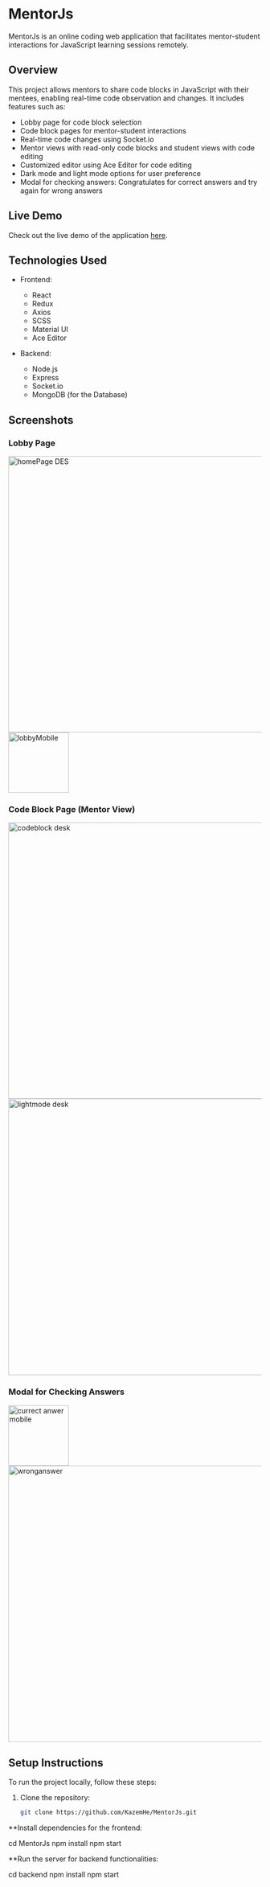 # MentorJs

MentorJs is an online coding web application that facilitates mentor-student interactions for JavaScript learning sessions remotely.

## Overview

This project allows mentors to share code blocks in JavaScript with their mentees, enabling real-time code observation and changes. It includes features such as:

- Lobby page for code block selection
- Code block pages for mentor-student interactions
- Real-time code changes using Socket.io
- Mentor views with read-only code blocks and student views with code editing
- Customized editor using Ace Editor for code editing
- Dark mode and light mode options for user preference
- Modal for checking answers: Congratulates for correct answers and try again for wrong answers

## Live Demo

Check out the live demo of the application [here](https://mentorjs.onrender.com/).

## Technologies Used

- Frontend:
  - React
  - Redux
  - Axios
  - SCSS
  - Material UI
  - Ace Editor

- Backend:
  - Node.js
  - Express
  - Socket.io
  - MongoDB (for the Database)

## Screenshots

### Lobby Page
<img width="550" heigth="550" alt="homePage DES" src="https://github.com/KazemHe/MentorJs/assets/123581188/592877dc-681d-4ff9-8703-7d10360b0e36">
<img width="120" alt="lobbyMobile" src="https://github.com/KazemHe/MentorJs/assets/123581188/1ab4fd21-8cd1-4bd9-830c-2bc7b9e53a0e">

### Code Block Page (Mentor View)
<img width="550" alt="codeblock desk" src="https://github.com/KazemHe/MentorJs/assets/123581188/4f308bcb-60d5-42f7-8323-bb370f69d79c">
<img width="550" alt="lightmode desk" src="https://github.com/KazemHe/MentorJs/assets/123581188/79d8def2-7cc0-451d-b555-d0c40be7699b">

### Modal for Checking Answers
<img width="120" alt="currect anwer mobile" src="https://github.com/KazemHe/MentorJs/assets/123581188/215a6ee2-ec8e-4688-9031-6a4ab62cfcf3">
<img width="550" alt="wronganswer" src="https://github.com/KazemHe/MentorJs/assets/123581188/4a171d05-0ef4-4e08-b478-38314a8fc459">

## Setup Instructions

To run the project locally, follow these steps:

1. Clone the repository:
   ```bash
   git clone https://github.com/KazemHe/MentorJs.git

**Install dependencies for the frontend:
   
cd MentorJs
npm install
npm start

**Run the server for backend functionalities:
  
cd backend
npm install
npm start


   
